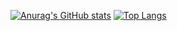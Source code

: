 [![Anurag's GitHub stats](https://github-readme-stats.vercel.app/api?username=jmetrius)](https://github.com/anuraghazra/github-readme-stats)
[![Top Langs](https://github-readme-stats.vercel.app/api/top-langs/?username=jmetrius&layout=compact)](https://github.com/anuraghazra/github-readme-stats)
<!---
jmetrius/jmetrius is a ✨ special ✨ repository because its `README.md` (this file) appears on your GitHub profile.
You can click the Preview link to take a look at your changes.
--->
